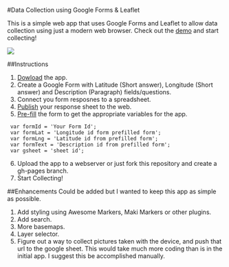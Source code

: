 #Data Collection using Google Forms & Leaflet

This is a simple web app that uses Google Forms and Leaflet to allow data collection using just a modern web browser. Check out the [demo](https://aogdp.github.io/gpsform/) and start collecting!

![](https://raw.githubusercontent.com/aogdp/gpsform/gh-pages/img/gpsform.png)

##Instructions

1. [Dowload](https://github.com/aogdp/gpsform/archive/gh-pages.zip) the app.
2. Create a Google Form with Latitude (Short answer), Longitude (Short answer) and Description (Paragraph) fields/questions.
3. Connect you form resposnes to a spreadsheet.
4. [Publish](https://support.google.com/docs/answer/37579?hl=en) your response sheet to the web.
5. [Pre-fill](https://support.google.com/docs/answer/160000?hl=en) the form to get the appropriate variables for the app.

```
 var formId = 'Your Form Id';
 var formLat = 'Longitude id form prefilled form';
 var formLng = 'Latitude id from prefilled form';
 var formText = 'Description id from prefilled form';
 var gsheet = 'sheet id';
```

6. Upload the app to a webserver or just fork this repository and create a gh-pages branch.
7. Start Collecting!
 
##Enhancements
Could be added but I wanted to keep this app as simple as possible.

1. Add styling using Awesome Markers, Maki Markers or other plugins.
2. Add search.
3. More basemaps.
5. Layer selector.
6. Figure out a way to collect pictures taken with the device, and push that url to the google sheet. This would take much more coding than is in the initial app. I suggest this be accomplished manually.


